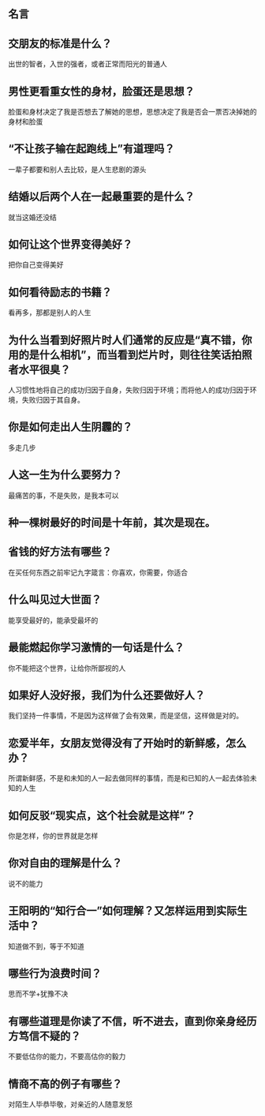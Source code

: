 ## 名言

## 交朋友的标准是什么？

出世的智者，入世的强者，或者正常而阳光的普通人

## 男性更看重女性的身材，脸蛋还是思想？

脸蛋和身材决定了我是否想去了解她的思想，思想决定了我是否会一票否决掉她的身材和脸蛋

## “不让孩子输在起跑线上”有道理吗？

一辈子都要和别人去比较，是人生悲剧的源头

## 结婚以后两个人在一起最重要的是什么？

就当这婚还没结

## 如何让这个世界变得美好？

把你自己变得美好

## 如何看待励志的书籍？

看再多，那都是别人的人生

## 为什么当看到好照片时人们通常的反应是“真不错，你用的是什么相机”，而当看到烂片时，则往往笑话拍照者水平很臭？

人习惯性地将自己的成功归因于自身，失败归因于环境；而将他人的成功归因于环境，失败归因于其自身。

## 你是如何走出人生阴霾的？

多走几步

## 人这一生为什么要努力？

最痛苦的事，不是失败，是我本可以

## 种一棵树最好的时间是十年前，其次是现在。

## 省钱的好方法有哪些？

在买任何东西之前牢记九字箴言：你喜欢，你需要，你适合

## 什么叫见过大世面？

能享受最好的，能承受最坏的

## 最能燃起你学习激情的一句话是什么？

你不能把这个世界，让给你所鄙视的人

## 如果好人没好报，我们为什么还要做好人？

我们坚持一件事情，不是因为这样做了会有效果，而是坚信，这样做是对的。

## 恋爱半年，女朋友觉得没有了开始时的新鲜感，怎么办？

所谓新鲜感，不是和未知的人一起去做同样的事情，而是和已知的人一起去体验未知的人生

## 如何反驳“现实点，这个社会就是这样”？

你是怎样，你的世界就是怎样

## 你对自由的理解是什么？

说不的能力

## 王阳明的“知行合一”如何理解？又怎样运用到实际生活中？

知道做不到，等于不知道

## 哪些行为浪费时间？

思而不学+犹豫不决

## 有哪些道理是你读了不信，听不进去，直到你亲身经历方笃信不疑的？

不要低估你的能力，不要高估你的毅力

## 情商不高的例子有哪些？

对陌生人毕恭毕敬，对亲近的人随意发怒

